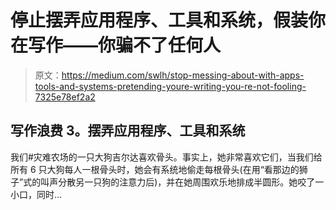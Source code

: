 # 停止摆弄应用程序、工具和系统，假装你在写作——你骗不了任何人

> 原文：<https://medium.com/swlh/stop-messing-about-with-apps-tools-and-systems-pretending-youre-writing-you-re-not-fooling-7325e78ef2a2>

## 写作浪费 3。摆弄应用程序、工具和系统

我们#灾难农场的一只大狗吉尔达喜欢骨头。事实上，她非常喜欢它们，当我们给所有 6 只大狗每人一根骨头时，她会有系统地偷走每根骨头(在用“看那边的狮子”式的叫声分散另一只狗的注意力后)，并在她周围欢乐地排成半圆形。她咬了一小口，同时…